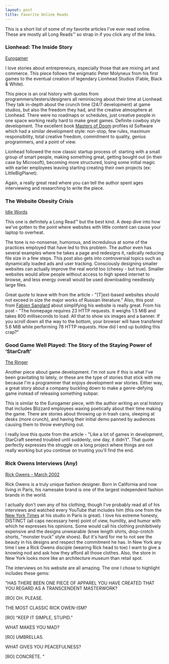 ```yaml
---
layout: post
title: Favorite Online Reads
---
```


This is a short list of some of my favorite articles I've ever read online. These are mostly all Long Reads™️ so strap in if you click any of the links.

### Lionhead: The Inside Story
[Eurogamer](https://www.eurogamer.net/articles/2016-05-12-lionhead-the-inside-story)

I love stories about entrepreneurs, especially those that are mixing art and commerce. This piece follows the enigmatic Peter Molyneux from his first games to the eventual creation of legendary Lionhead Studios (Fable, Black & White).

This piece is an oral history with quotes from programmers/testers/designers all reminiscing about their time at Lionhead. They talk in-depth about the crunch time (24/7 development) at game studios, but also the freedom they had, and the creative atmosphere at Lionhead. There were no roadmaps or schedules, just creative people in one space working really hard to make great games. Definite cowboy style development. The excellent book [Masters of Doom](https://www.amazon.com/Masters-Doom-Created-Transformed-Culture/dp/0812972155) profiles id Software which had a similar development style: non-stop, few rules, maximum responsibility, total creative freedom, commitment to quality, genius programmers, and a point of view.

Lionhead followed the now classic startup process of: starting with a small group of smart people, making something great, getting bought out (in their case by Microsoft), becoming more structured, losing some initial magic with earlier employees leaving starting creating their own projects (ex: LittleBigPlanet).

Again, a really great read where you can tell the author spent ages interviewing and researching to write the piece.

### The Website Obesity Crisis
[Idle Words](http://idlewords.com/talks/website_obesity.htm)

This one is definitely a Long Read™️ but the best kind. A deep dive into how we've gotten to the point where websites with little content can cause your laptop to overheat. 

The tone is no-nonsense, humorous, and incredulous at some of the practices employed that have led to this problem. The author even has several examples where he takes a page and redesigns it, radically reducing file size in a few steps. This post also gets into controversial topics such as dynamically loaded ads and user tracking. Consciously designing smaller websites can actually improve the real world too (cheesy - but true). Smaller websites would allow people without access to high speed internet to browse, and less energy overall would be used downloading needlessly large files.

Great quote to leave with from the article - "[T]ext-based websites should not exceed in size the major works of Russian literature." Also, this post from [Fabien Sanglard](http://fabiensanglard.net/bloated/index.php) about simplifying his website is really great. From his post - "The homepage requires 23 HTTP requests. It weighs 1.5 MiB and takes 800 milliseconds to load. All that to show six images and a banner. If you scroll down all the way to the bottom, your browser will have transfered 5.6 MiB while performing 78 HTTP requests. How did I end up building this crap?"

### Good Game Well Played: The Story of the Staying Power of ‘StarCraft’
[The Ringer](https://www.theringer.com/2018/3/30/17179036/1998-video-games-starcraft-turns-20)

Another piece about game development. I'm not sure if this is what I've been gravitating to lately, or these are the type of stories that stick with me because I'm a programmer that enjoys development war stories. Either way, a great story about a company buckling down to make a genre-defying game instead of releasing something subpar.

This is similar to the Eurogamer piece, with the author writing an oral history that includes Blizzard employees waxing poetically about their time making the game. There are stories about throwing up in trash cans, sleeping at desks (more crunch), and having their initial demo panned by audiences causing them to throw everything out. 

I really love this quote from the article - "Like a lot of games in development, StarCraft seemed troubled until suddenly, one day, it didn’t". That quote perfectly expresses the struggle on a long project where things are not really working but you continue on trusting you'll find the end. 

### Rick Owens Interviews (Any)
[Rick Owens - March 2002](https://www.rickowens.eu/en/US/interviews/l-officiel-plaza)

Rick Owens is a truly unique fashion designer. Born in California and now living in Paris, his namesake brand is one of the largest independent fashion brands in the world. 

I actually don't own any of his clothing, though I've probably read all of his interviews and watched every YouTube that includes him (this one from the [New York Times](https://www.youtube.com/watch?v=EmyKmIaodyQ) at his studio in Paris is great). I love his extreme honesty, DISTINCT (all caps necessary here) point of view, humility, and humor with which he expresses his opinions. Some would call his clothing prohibitively expensive and the designs unwearable (knee length shirts, drop-crotch shorts, "monster truck" style shoes). But it's hard for me to not see the beauty in his designs and respect the commitment he has. In New York any time I see a Rick Owens disciple (wearing Rick head to toe) I want to give a knowing nod and ask how they afford all those clothes. Also, the store in New York looks more like an architecture museum than retail spot.

The interviews on his website are all amazing. The one I chose to highlight includes these gems:

"HAS THERE BEEN ONE PIECE OF APPAREL YOU HAVE CREATED THAT YOU REGARD AS A TRANSCENDENT MASTERWORK? 

[RO] OH. PLEASE. 

THE MOST CLASSIC RICK OWEN-ISM? 

[RO] “KEEP IT SIMPLE, STUPID.” 

WHAT MAKES YOU MAD? 

[RO] UMBRELLAS. 

WHAT GIVES YOU PEACEFULNESS? 

[RO] CONCRETE.
"

<!-- ### Hood By Air’s Radically Aggressive Streetwear
[The New Yorker](https://www.newyorker.com/magazine/2016/09/05/hood-by-airs-radical-streetwear)

dasfsdfasf -->
